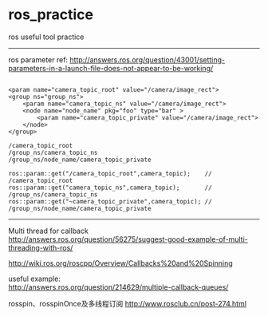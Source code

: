 # ros_practice
ros useful tool practice

------------------------------------------------------------------------------------
ros parameter ref:
http://answers.ros.org/question/43001/setting-parameters-in-a-launch-file-does-not-appear-to-be-working/

````

<param name="camera_topic_root" value="/camera/image_rect">
<group ns="group_ns">
    <param name="camera_topic_ns" value="/camera/image_rect">
    <node name="node_name" pkg="foo" type="bar" >
        <param name="camera_topic_private" value="/camera/image_rect">
    </node>
</group>
````

````
/camera_topic_root
/group_ns/camera_topic_ns
/group_ns/node_name/camera_topic_private
````
````
ros::param::get("/camera_topic_root",camera_topic);    // /camera_topic_root
ros::param::get("camera_topic_ns",camera_topic);       // /group_ns/camera_topic_ns
ros::param::get("~camera_topic_private",camera_topic); // /group_ns/node_name/camera_topic_private
````
------------------------------------------------------------------------------------------------------

Multi thread for callback  
http://answers.ros.org/question/56275/suggest-good-example-of-multi-threading-with-ros/

http://wiki.ros.org/roscpp/Overview/Callbacks%20and%20Spinning

useful example:  
http://answers.ros.org/question/214629/multiple-callback-queues/

rosspin、rosspinOnce及多线程订阅 
http://www.rosclub.cn/post-274.html
